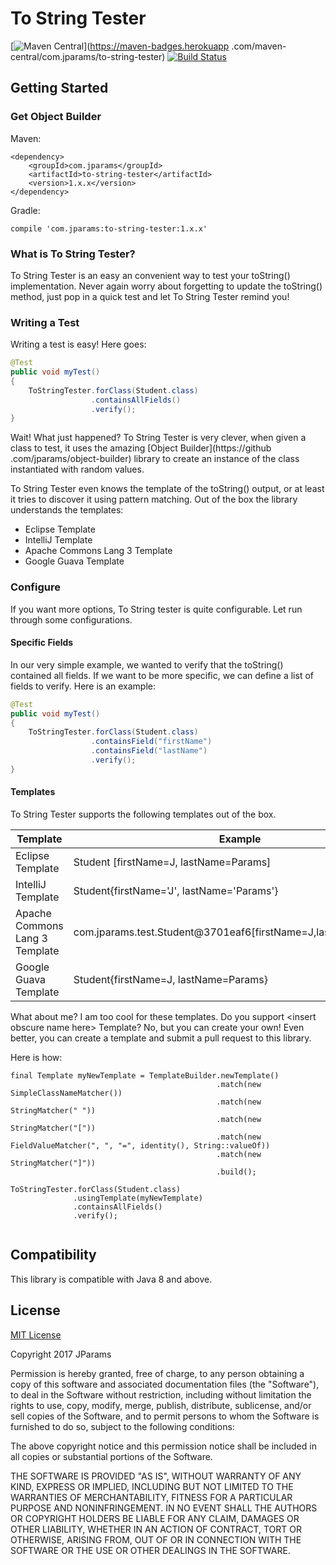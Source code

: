 # To String Tester

[![Maven Central](https://maven-badges.herokuapp.com/maven-central/com.jparams/to-string-tester/badge.svg)](https://maven-badges.herokuapp
.com/maven-central/com.jparams/to-string-tester)
 [![Build Status](https://travis-ci.org/jparams/to-string-tester.svg?branch=master)](https://travis-ci.org/jparams/to-string-tester)

## Getting Started

### Get Object Builder

Maven:
```
<dependency>
    <groupId>com.jparams</groupId>
    <artifactId>to-string-tester</artifactId>
    <version>1.x.x</version>
</dependency>
```

Gradle:
```
compile 'com.jparams:to-string-tester:1.x.x'
```

### What is To String Tester?
To String Tester is an easy an convenient way to test your toString() implementation. Never again worry about forgetting to update the toString() 
method, just pop in a quick test and let To String Tester remind you!


### Writing a Test
Writing a test is easy! Here goes:

```java
@Test
public void myTest()
{
    ToStringTester.forClass(Student.class)
                  .containsAllFields()
                  .verify();
}
```

Wait! What just happened? To String Tester is very clever, when given a class to test, it uses the amazing [Object Builder](https://github
.com/jparams/object-builder) library to create an instance of the class instantiated with random values.

To String Tester even knows the template of the toString() output, or at least it tries to discover it using pattern matching. Out of the box the 
library understands the 
templates:
- Eclipse Template
- IntelliJ Template
- Apache Commons Lang 3 Template
- Google Guava Template

### Configure
If you want more options, To String tester is quite configurable. Let run through some configurations.

#### Specific Fields
In our very simple example, we wanted to verify that the toString() contained all fields. If we want to be more specific, we can define a list of 
fields to verify. Here is an example:

```java
@Test
public void myTest()
{
    ToStringTester.forClass(Student.class)
                  .containsField("firstName")
                  .containsField("lastName")
                  .verify();
}
```

#### Templates
To String Tester supports the following templates out of the box.

| Template                       | Example                                                       |
|--------------------------------|---------------------------------------------------------------|
| Eclipse Template               | Student \[firstName=J, lastName=Params]                         |
| IntelliJ Template              | Student{firstName='J', lastName='Params'}                      |
| Apache Commons Lang 3 Template | com.jparams.test.Student@3701eaf6\[firstName=J,lastName=Params] |
| Google Guava Template          | Student{firstName=J, lastName=Params}                          |

What about me? I am too cool for these templates. Do you support \<insert obscure name here> Template? No, but you can create your own! Even 
better, you can create a template and submit a pull request to this library.

Here is how:

```
final Template myNewTemplate = TemplateBuilder.newTemplate()
                                              .match(new SimpleClassNameMatcher())
                                              .match(new StringMatcher(" "))
                                              .match(new StringMatcher("["))
                                              .match(new FieldValueMatcher(", ", "=", identity(), String::valueOf))
                                              .match(new StringMatcher("]"))
                                              .build();

ToStringTester.forClass(Student.class)
              .usingTemplate(myNewTemplate)
              .containsAllFields()
              .verify();
                                              
```

## Compatibility
This library is compatible with Java 8 and above.

## License
[MIT License](http://www.opensource.org/licenses/mit-license.php)

Copyright 2017 JParams

Permission is hereby granted, free of charge, to any person obtaining a copy of this software and associated documentation files (the "Software"), to deal in the Software without restriction, including without limitation the rights to use, copy, modify, merge, publish, distribute, sublicense, and/or sell copies of the Software, and to permit persons to whom the Software is furnished to do so, subject to the following conditions:

The above copyright notice and this permission notice shall be included in all copies or substantial portions of the Software.

THE SOFTWARE IS PROVIDED "AS IS", WITHOUT WARRANTY OF ANY KIND, EXPRESS OR IMPLIED, INCLUDING BUT NOT LIMITED TO THE WARRANTIES OF MERCHANTABILITY, FITNESS FOR A PARTICULAR PURPOSE AND NONINFRINGEMENT. IN NO EVENT SHALL THE AUTHORS OR COPYRIGHT HOLDERS BE LIABLE FOR ANY CLAIM, DAMAGES OR OTHER LIABILITY, WHETHER IN AN ACTION OF CONTRACT, TORT OR OTHERWISE, ARISING FROM, OUT OF OR IN CONNECTION WITH THE SOFTWARE OR THE USE OR OTHER DEALINGS IN THE SOFTWARE.
